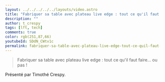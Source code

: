 ```yaml
---
layout: ../../../../../layouts/video.astro
title: "Fabriquer sa table avec plateau live edge : tout ce qu'il faut faire... ou pas ! #LFT 25/11/22"
description: ""
author: t_crespy
tags: [lft, tech]
comments: true
color: rgb(251,87,66)
youtubeId: SDdN_CWtv1c
permalink: fabriquer-sa-table-avec-plateau-live-edge-tout-ce-quil-faut-faire-ou-pas
---
```


> Fabriquer sa table avec plateau live edge : tout ce qu'il faut faire... ou pas !

Présenté par Timothé Crespy.
